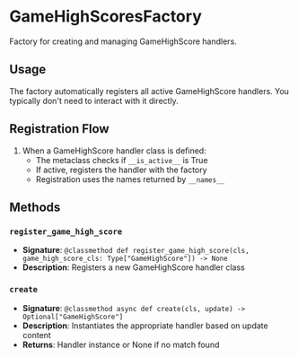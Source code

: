# GameHighScoresFactory

Factory for creating and managing GameHighScore handlers.

## Usage

The factory automatically registers all active GameHighScore handlers. 
You typically don't need to interact with it directly.

## Registration Flow

1. When a GameHighScore handler class is defined:
   - The metaclass checks if `__is_active__` is True
   - If active, registers the handler with the factory
   - Registration uses the names returned by `__names__`

## Methods

### `register_game_high_score`
- **Signature**: `@classmethod def register_game_high_score(cls, game_high_score_cls: Type["GameHighScore"]) -> None`
- **Description**: Registers a new GameHighScore handler class

### `create`
- **Signature**: `@classmethod async def create(cls, update) -> Optional["GameHighScore"]`
- **Description**: Instantiates the appropriate handler based on update content
- **Returns**: Handler instance or None if no match found

